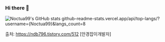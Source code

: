 ### Hi there 👋
![Noctua99's GitHub stats](https://github-readme-stats.vercel.app/api?username=Noctua99&show_icons=true&theme=radical)
github-readme-stats.vercel.app/api/top-langs/?username={Noctua99}&langs_count=8

출처: https://ndb796.tistory.com/512 [안경잡이개발자]
<!--
**Noctua99/Noctua99** is a ✨ _special_ ✨ repository because its `README.md` (this file) appears on your GitHub profile.

Here are some ideas to get you started:

- 🔭 I’m currently working on ...
- 🌱 I’m currently learning ...
- 👯 I’m looking to collaborate on ...
- 🤔 I’m looking for help with ...
- 💬 Ask me about ...
- 📫 How to reach me: ...
- 😄 Pronouns: ...
- ⚡ Fun fact: ...
-->
